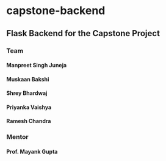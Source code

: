 # capstone-backend
## Flask Backend for the Capstone Project

### Team

#### Manpreet Singh Juneja
#### Muskaan Bakshi
#### Shrey Bhardwaj
#### Priyanka Vaishya
#### Ramesh Chandra

### Mentor

#### Prof. Mayank Gupta
